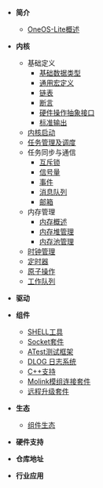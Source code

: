 <!-- OneOS-2.0/_sidebar.md -->

- **简介**
  - [OneOS-Lite概述](/README.md)

- **内核**
  - 基础定义
    - [基础数据类型](/docs/oneos-kernel/typedef.md)
    - [通用宏定义](/docs/oneos-kernel/stddef.md)
    - [链表](/docs/oneos-kernel/list.md)
    - [断言](/docs/oneos-kernel/assert.md)
    - [硬件操作抽象接口](/docs/oneos-kernel/hw.md)
    - [标准输出](/docs/oneos-kernel/util.md)
  - [内核启动](/docs/oneos-kernel/startup.md)
  - [任务管理及调度](/docs/oneos-kernel/task.md)
  - 任务同步与通信
    - [互斥锁](/docs/oneos-kernel/mutex.md)
    - [信号量](/docs/oneos-kernel/sem.md)
    - [事件](/docs/oneos-kernel/event.md)
    - [消息队列](/docs/oneos-kernel/mq.md)
    - [邮箱](/docs/oneos-kernel/mailbox.md)
  - 内存管理
    - [内存概述](/docs/oneos-kernel/memory_manage.md)
    - [内存堆管理](/docs/oneos-kernel/memoryheap.md)
    - [内存池管理](/docs/oneos-kernel/memorypool.md)
  - [时钟管理](/docs/oneos-kernel/tick.md)
  - [定时器](/docs/oneos-kernel/timer.md)
  - [原子操作](/docs/oneos-kernel/atomic.md)
  - [工作队列](/docs/oneos-kernel/workqueue.md)

- **驱动**



- **组件**
  - [SHELL工具](/components/shell/README.md)
  - [Socket套件](/components/socket/README.md)
  - [ATest测试框架](/components/atest/README.md)
  - [DLOG 日志系统](/components/dlog/README.md)
  - [C++支持](/components/cplusplus/README.md)
  - [Molink模组连接套件](/components/molink/README.md)
  - [远程升级套件](/components/ota/cmiot/README.md)




- **生态**
  - [组件生态](/thirdparty/README.md)

- **硬件支持**



- **仓库地址**



- **行业应用**



